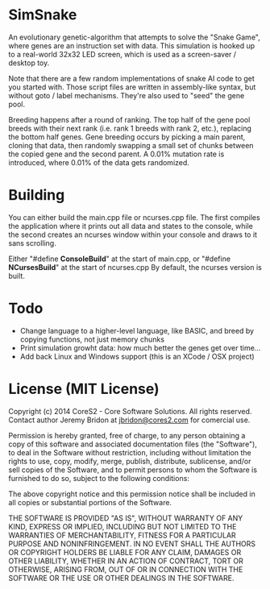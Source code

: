 SimSnake
========

An evolutionary genetic-algorithm that attempts to solve the "Snake Game", where genes
are an instruction set with data. This simulation is hooked up to a real-world 32x32 LED
screen, which is used as a screen-saver / desktop toy.

Note that there are a few random implementations of snake AI code to get you started
with. Those script files are written in assembly-like syntax, but without goto / label
mechanisms. They're also used to "seed" the gene pool.

Breeding happens after a round of ranking. The top half of the gene pool breeds with their
next rank (i.e. rank 1 breeds with rank 2, etc.), replacing the bottom half genes. Gene
breeding occurs by picking a main parent, cloning that data, then randomly swapping a small
set of chunks between the copied gene and the second parent. A 0.01% mutation rate is
introduced, where 0.01% of the data gets randomized.

Building
========

You can either build the main.cpp file or ncurses.cpp file. The first compiles the
application where it prints out all data and states to the console, while the second
creates an ncurses window within your console and draws to it sans scrolling.

Either "#define __ConsoleBuild__" at the start of main.cpp, or "#define __NCursesBuild__"
at the start of ncurses.cpp By default, the ncurses version is built.

Todo
====

+ Change language to a higher-level language, like BASIC, and breed by copying functions, not just memory chunks
+ Print simulation growht data: how much better the genes get over time...
+ Add back Linux and Windows support (this is an XCode / OSX project)

License (MIT License)
=====================

Copyright (c) 2014 CoreS2 - Core Software Solutions. All rights reserved.
Contact author Jeremy Bridon at jbridon@cores2.com for comercial use.

Permission is hereby granted, free of charge, to any person obtaining a
copy of this software and associated documentation files (the
"Software"), to deal in the Software without restriction, including
without limitation the rights to use, copy, modify, merge, publish,
distribute, sublicense, and/or sell copies of the Software, and to
permit persons to whom the Software is furnished to do so, subject to
the following conditions:

The above copyright notice and this permission notice shall be included
in all copies or substantial portions of the Software.

THE SOFTWARE IS PROVIDED "AS IS", WITHOUT WARRANTY OF ANY KIND, EXPRESS
OR IMPLIED, INCLUDING BUT NOT LIMITED TO THE WARRANTIES OF
MERCHANTABILITY, FITNESS FOR A PARTICULAR PURPOSE AND NONINFRINGEMENT.
IN NO EVENT SHALL THE AUTHORS OR COPYRIGHT HOLDERS BE LIABLE FOR ANY
CLAIM, DAMAGES OR OTHER LIABILITY, WHETHER IN AN ACTION OF CONTRACT,
TORT OR OTHERWISE, ARISING FROM, OUT OF OR IN CONNECTION WITH THE
SOFTWARE OR THE USE OR OTHER DEALINGS IN THE SOFTWARE.

